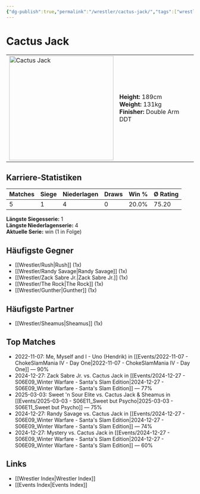 ```yaml
---
{"dg-publish":true,"permalink":"/wrestler/cactus-jack/","tags":["wrestler"],"noteIcon":"","created":"2025-08-11T09:33:18.025+02:00"}
---
```



# Cactus Jack

<table>
<tr>
<td><img src="Cactus Jack.png" width="280" alt="Cactus Jack"></td>
<td>
<b>Height:</b> 189cm<br>
<b>Weight:</b> 131kg<br>
<b>Finisher:</b> Double Arm DDT<br>
</td>
</tr>
</table>

## Karriere-Statistiken

| Matches | Siege | Niederlagen | Draws | Win % | Ø Rating |
|---------|-------|-------------|-------|-------|-----------|
| 5 | 1 | 4 | 0 | 20.0% | 75.20 |

**Längste Siegesserie:** 1<br>**Längste Niederlagenserie:** 4<br>**Aktuelle Serie:** win (1 in Folge)


## Häufigste Gegner
- [[Wrestler/Rush\|Rush]] (1x)
- [[Wrestler/Randy Savage\|Randy Savage]] (1x)
- [[Wrestler/Zack Sabre Jr.\|Zack Sabre Jr.]] (1x)
- [[Wrestler/The Rock\|The Rock]] (1x)
- [[Wrestler/Gunther\|Gunther]] (1x)

## Häufigste Partner
- [[Wrestler/Sheamus\|Sheamus]] (1x)

## Top Matches
- 2022-11-07: Me, Myself and I - Uno (Hendrik) in [[Events/2022-11-07 - ChokeSlamMania IV - Day One\|2022-11-07 - ChokeSlamMania IV - Day One]] — 90%
- 2024-12-27: Zack Sabre Jr. vs. Cactus Jack in [[Events/2024-12-27 - S06E09_Winter Warfare - Santa's Slam Edition\|2024-12-27 - S06E09_Winter Warfare - Santa's Slam Edition]] — 77%
- 2025-03-03: Sweet 'n Sour Elite vs. Cactus Jack & Sheamus in [[Events/2025-03-03 - S06E11_Sweet but Psycho\|2025-03-03 - S06E11_Sweet but Psycho]] — 75%
- 2024-12-27: Randy Savage vs. Cactus Jack in [[Events/2024-12-27 - S06E09_Winter Warfare - Santa's Slam Edition\|2024-12-27 - S06E09_Winter Warfare - Santa's Slam Edition]] — 74%
- 2024-12-27: Mystery vs. Cactus Jack in [[Events/2024-12-27 - S06E09_Winter Warfare - Santa's Slam Edition\|2024-12-27 - S06E09_Winter Warfare - Santa's Slam Edition]] — 60%

## Links
- [[Wrestler Index\|Wrestler Index]]
- [[Events Index\|Events Index]]
